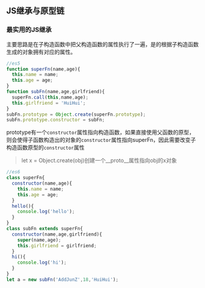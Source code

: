 <!-- JS继承与原型链.md -->
## JS继承与原型链
### 最实用的JS继承
主要思路是在子构造函数中把父构造函数的属性执行了一遍，是的根据子构造函数生成的对象拥有对应的属性。
```js
//es5
function superFn(name,age){
  this.name = name;
  this.age = age;
}
function subFn(name,age,girlfriend){
  superFn.call(this,name,age);
  this.girlfriend = 'HuiHui';
}
subFn.prototype = Object.create(superFn.prototype);
subFn.prototype.constructor = subFn;
```
prototype有一个```constructor```属性指向构造函数，如果直接使用父函数的原型，则会使得子函数构造出的对象的```constructor```属性指向superFn，因此需要改变子构造函数原型的```constructor```属性
>let x = Object.create(obj)创建一个__proto__属性指向obj的x对象
```js
//es6
class superFn{
  constructor(name,age){
    this.name = name;
    this.age = age;
  }
  hello(){
    console.log('hello');
  }
}
class subFn extends superFn{
  constructor(name,age,girlfriend){
    super(name,age);
    this.girlfriend = girlfriend;
  }
  hi(){
    console.log('hi');
  }
}
let a = new subFn('AddJunZ',18,'HuiHui');
```